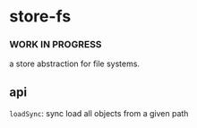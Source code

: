 # store-fs

### WORK IN PROGRESS

a store abstraction for file systems.

## api

`loadSync`: sync load all objects from a given path
